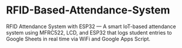 # RFID-Based-Attendance-System
RFID Attendance System with ESP32 — A smart IoT-based attendance system using MFRC522, LCD, and ESP32 that logs student entries to Google Sheets in real time via WiFi and Google Apps Script.
